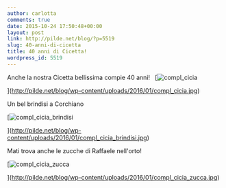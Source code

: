 ```yaml
---
author: carlotta
comments: true
date: 2015-10-24 17:50:48+00:00
layout: post
link: http://pilde.net/blog/?p=5519
slug: 40-anni-di-cicetta
title: 40 anni di Cicetta!
wordpress_id: 5519
---
```


Anche la nostra Cicetta bellissima compie 40 anni!   [![compl_cicia](http://pilde.net/blog/wp-content/uploads/2016/01/compl_cicia.jpg)


](http://pilde.net/blog/wp-content/uploads/2016/01/compl_cicia.jpg)


Un bel brindisi a Corchiano

[![compl_cicia_brindisi](http://pilde.net/blog/wp-content/uploads/2016/01/compl_cicia_brindisi.jpg)


](http://pilde.net/blog/wp-content/uploads/2016/01/compl_cicia_brindisi.jpg)


Mati trova anche le zucche di Raffaele nell'orto!

[![compl_cicia_zucca](http://pilde.net/blog/wp-content/uploads/2016/01/compl_cicia_zucca.jpg)


](http://pilde.net/blog/wp-content/uploads/2016/01/compl_cicia_zucca.jpg)




